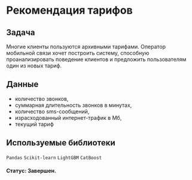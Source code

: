 # Рекомендация тарифов

## Задача

Многие клиенты пользуются архивными тарифами. Оператор мобильной связи хочет построить систему, способную проанализировать поведение клиентов и предложить пользователям один из новых тариф.

## Данные
- количество звонков,
- суммарная длительность звонков в минутах,
- количество sms-сообщений,
- израсходованный интернет-трафик в Мб,
- текущий тариф

## Используемые библиотеки

`Pandas`  `Scikit-learn`  `LightGBM`  `CatBoost`

#### Статус: Завершен.
